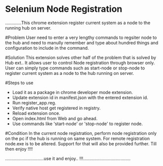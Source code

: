 # Selenium Node Registration

.............This chrome extension register current system as a node to the running hub on server.

#Problem
  User need to enter a very lengthy commands to regsiter node to the hub and need to manully remember and type about hundred things and configuration to include in the command.

#Solution
  This extension solves other half of the problem that is solved by Hub ext.. 
  It allows user to control Node registration through browser only. User can simply type commands such as start-node or stop-node to register current system as a node to the hub running on server.

#Steps to use
  * Load it as a package in chrome developer mode extension.
  * Update extension id in manifest.json with the entered extension id.
  * Run register_app.reg.
  * Verify native host get registered in registry.
  * Reload extension once.
  * Open index.html from Web and go ahead.
  * Use commands like 'start-node' or 'stop-node' to register node.

#Condition
  In the current node registration, perform node registration only on the pc if the hub is running on same system.
  For remote registration node.exe is to be altered. 
  Support for that will also be provided further. Till then enjoy !!!!
  
  ...............................use it and enjoy.. !!!......................................
